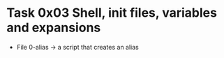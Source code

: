 # Task 0x03 Shell, init files, variables and expansions

* File 0-alias -> a script that creates an alias
